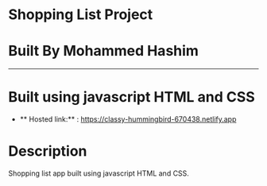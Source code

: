 # **Shopping List Project**

# **Built By Mohammed Hashim**

---

# Built using javascript HTML and CSS

- ** Hosted link:** : https://classy-hummingbird-670438.netlify.app

# Description

Shopping list app built using javascript HTML and CSS.
